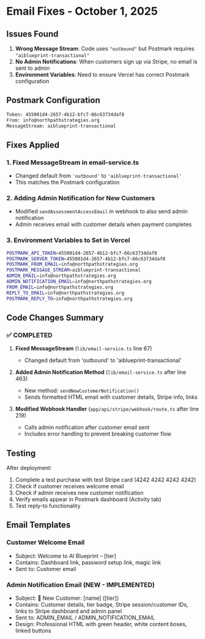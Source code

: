 # Email Fixes - October 1, 2025

## Issues Found

1. **Wrong Message Stream**: Code uses `"outbound"` but Postmark requires `"aiblueprint-transactional"`
2. **No Admin Notifications**: When customers sign up via Stripe, no email is sent to admin
3. **Environment Variables**: Need to ensure Vercel has correct Postmark configuration

## Postmark Configuration

```bash
Token: 455001d4-2657-4b12-bfc7-66c63734daf8
From: info@northpathstrategies.org
MessageStream: aiblueprint-transactional
```

## Fixes Applied

### 1. Fixed MessageStream in email-service.ts
- Changed default from `'outbound'` to `'aiblueprint-transactional'`
- This matches the Postmark configuration

### 2. Adding Admin Notification for New Customers
- Modified `sendAssessmentAccessEmail` in webhook to also send admin notification
- Admin receives email with customer details when payment completes

### 3. Environment Variables to Set in Vercel

```bash
POSTMARK_API_TOKEN=455001d4-2657-4b12-bfc7-66c63734daf8
POSTMARK_SERVER_TOKEN=455001d4-2657-4b12-bfc7-66c63734daf8
POSTMARK_FROM_EMAIL=info@northpathstrategies.org
POSTMARK_MESSAGE_STREAM=aiblueprint-transactional
ADMIN_EMAIL=info@northpathstrategies.org
ADMIN_NOTIFICATION_EMAIL=info@northpathstrategies.org
FROM_EMAIL=info@northpathstrategies.org
REPLY_TO_EMAIL=info@northpathstrategies.org
POSTMARK_REPLY_TO=info@northpathstrategies.org
```

## Code Changes Summary

### ✅ COMPLETED

1. **Fixed MessageStream** (`lib/email-service.ts` line 67)
   - Changed default from 'outbound' to 'aiblueprint-transactional'

2. **Added Admin Notification Method** (`lib/email-service.ts` after line 463)
   - New method: `sendNewCustomerNotification()`
   - Sends formatted HTML email with customer details, Stripe info, links

3. **Modified Webhook Handler** (`app/api/stripe/webhook/route.ts` after line 219)
   - Calls admin notification after customer email sent
   - Includes error handling to prevent breaking customer flow

## Testing

After deployment:
1. Complete a test purchase with test Stripe card (4242 4242 4242 4242)
2. Check if customer receives welcome email
3. Check if admin receives new customer notification
4. Verify emails appear in Postmark dashboard (Activity tab)
5. Test reply-to functionality

## Email Templates

### Customer Welcome Email
- Subject: Welcome to AI Blueprint – [tier]
- Contains: Dashboard link, password setup link, magic link
- Sent to: Customer email

### Admin Notification Email (NEW - IMPLEMENTED)
- Subject: 🎉 New Customer: [name] ([tier])
- Contains: Customer details, tier badge, Stripe session/customer IDs, links to Stripe dashboard and admin panel
- Sent to: ADMIN_EMAIL / ADMIN_NOTIFICATION_EMAIL
- Design: Professional HTML with green header, white content boxes, linked buttons
